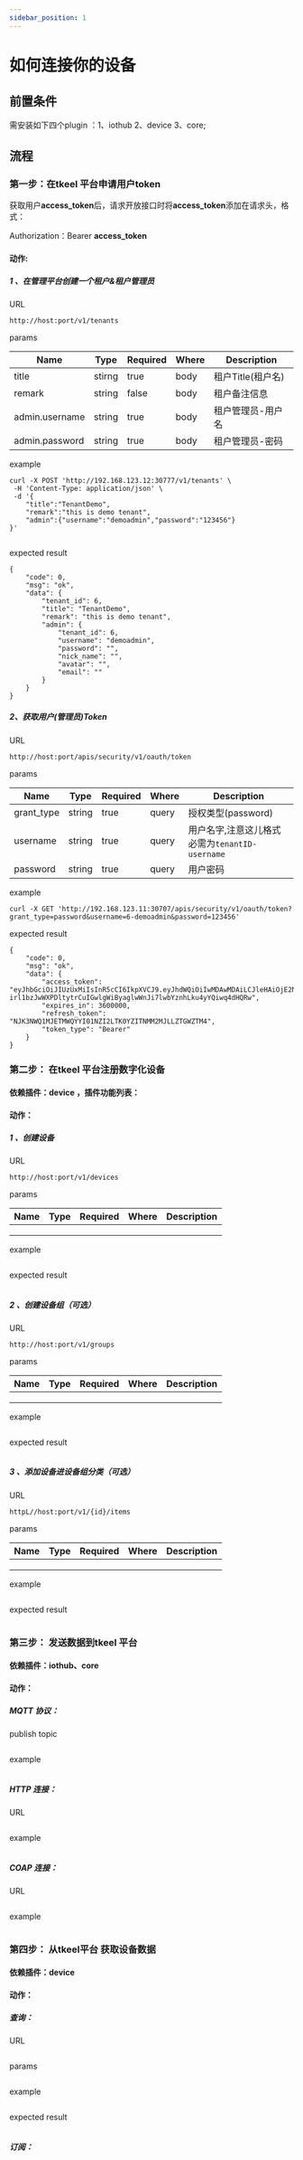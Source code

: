 ```yaml
---
sidebar_position: 1
---
```


# 如何连接你的设备

## 前置条件

需安装如下四个plugin ：1、iothub   2、device   3、core;



## 流程



### 第一步：在tkeel 平台申请用户token

获取用户**access_token**后，请求开放接口时将**access_token**添加在请求头，格式：

Authorization：Bearer **access_token**

#### 动作:
##### 1 、在管理平台创建一个租户&租户管理员   

URL

```
http://host:port/v1/tenants
```

 params

| Name           | Type   | Required | Where | Description       |
| -------------- | ------ | -------- | ----- | ----------------- |
| title          | stirng | true     | body  | 租户Title(租户名) |
| remark         | string | false    | body  | 租户备注信息      |
| admin.username | string | true     | body  | 租户管理员-用户名 |
| admin.password | string | true     | body  | 租户管理员-密码   |

example

```
curl -X POST 'http://192.168.123.12:30777/v1/tenants' \
 -H 'Content-Type: application/json' \
 -d '{
    "title":"TenantDemo",
    "remark":"this is demo tenant",
    "admin":{"username":"demoadmin","password":"123456"}
}'
 
```

expected result 

```
{
    "code": 0,
    "msg": "ok",
    "data": {
        "tenant_id": 6,
        "title": "TenantDemo",
        "remark": "this is demo tenant",
        "admin": {
            "tenant_id": 6,
            "username": "demoadmin",
            "password": "",
            "nick_name": "",
            "avatar": "",
            "email": ""
        }
    }
}
```

##### 2、获取用户(管理员)Token

URL

```
http://host:port/apis/security/v1/oauth/token
```

params

| Name       | Type   | Required | Where | Description                                    |
| ---------- | ------ | -------- | ----- | ---------------------------------------------- |
| grant_type | string | true     | query | 授权类型(password)                             |
| username   | string | true     | query | 用户名字,注意这儿格式必需为`tenantID-username` |
| password   | string | true     | query | 用户密码                                       |

example

```
curl -X GET 'http://192.168.123.11:30707/apis/security/v1/oauth/token?grant_type=password&username=6-demoadmin&password=123456'
```

expected result 

```
{
    "code": 0,
    "msg": "ok",
    "data": {
        "access_token": "eyJhbGciOiJIUzUxMiIsInR5cCI6IkpXVCJ9.eyJhdWQiOiIwMDAwMDAiLCJleHAiOjE2NDE4NzY0MTksInN1YiI6InVzci02LWJmMTdkZTU4ZTgwNGYyODkxY2ZjZDFkMjM1M2RlYzgyIn0.B4WbYKr4kbAyEIKpXDPSYdicL-irl1bzJwWXPDltytrCuIGwlgWiByaglwWnJi7lwbYznhLku4yYQiwq4dHQRw",
        "expires_in": 3600000,
        "refresh_token": "NJK3NWQ1MJETMWQYYI01NZI2LTK0YZITNMM2MJLLZTGWZTM4",
        "token_type": "Bearer"
    }
}
```



### 第二步： 在tkeel 平台注册数字化设备

#### 依赖插件：device ，插件功能列表：
#### 动作：
##### 1 、创建设备

URL

```
http://host:port/v1/devices
```

params

| Name | Type | Required | Where | Description |
| ---- | ---- | -------- | ----- | ----------- |
|      |      |          |       |             |
|      |      |          |       |             |
|      |      |          |       |             |

example

```
```

expected result

```
```



##### 2 、创建设备组（可选）

URL

```
http://host:port/v1/groups
```

params

| Name | Type | Required | Where | Description |
| ---- | ---- | -------- | ----- | ----------- |
|      |      |          |       |             |
|      |      |          |       |             |
|      |      |          |       |             |

example

```
```

expected result

```
```



##### 3 、添加设备进设备组分类（可选）

URL

```
httpL//host:port/v1/{id}/items
```

params

| Name | Type | Required | Where | Description |
| ---- | ---- | -------- | ----- | ----------- |
|      |      |          |       |             |
|      |      |          |       |             |
|      |      |          |       |             |

example

```

```

expected result

```

```



### 第三步： 发送数据到tkeel 平台



#### 依赖插件：iothub、core
#### 动作：
##### MQTT 协议：

publish topic

```

```

example

```
```



##### HTTP 连接：

URL

```

```

example

```
```



##### COAP 连接：

URL

```

```

example

```

```



### 第四步： 从tkeel平台 获取设备数据



#### 依赖插件：device
#### 动作：
##### 查询：

URL

```

```

params

```
```

example

```
```

expected result

```
```



##### 订阅：

```

```

